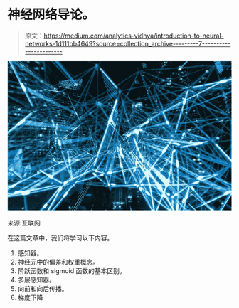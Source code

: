 # 神经网络导论。

> 原文：<https://medium.com/analytics-vidhya/introduction-to-neural-networks-1d111bb4649?source=collection_archive---------7----------------------->

![](img/e52951cdef2abaa539102bc16f9f0ac7.png)

来源:互联网

在这篇文章中，我们将学习以下内容。

1.  感知器。
2.  神经元中的偏差和权重概念。
3.  阶跃函数和 sigmoid 函数的基本区别。
4.  多层感知器。
5.  向前和向后传播。
6.  梯度下降